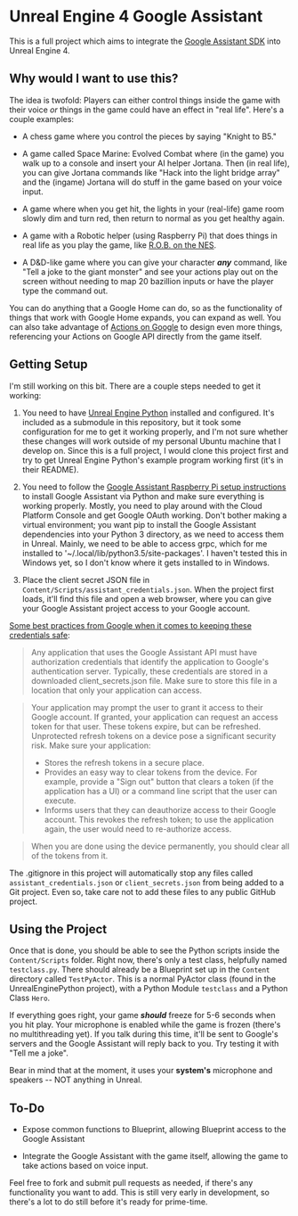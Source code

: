 # Unreal Engine 4 Google Assistant

This is a full project which aims to integrate the [Google Assistant SDK](https://developers.google.com/assistant/sdk/) into Unreal Engine 4.

## Why would I want to use this?

The idea is twofold: Players can either control things inside the game with their voice *or* things in the game could have an effect in "real life". Here's a couple examples:

* A chess game where you control the pieces by saying "Knight to B5."

* A game called Space Marine: Evolved Combat where (in the game) you walk up to a console and insert your AI helper Jortana. Then (in real life), you can give Jortana commands like "Hack into the light bridge array" and the (ingame) Jortana will do stuff in the game based on your voice input.

* A game where when you get hit, the lights in your (real-life) game room slowly dim and turn red, then return to normal as you get healthy again.

* A game with a Robotic helper (using Raspberry Pi) that does things in real life as you play the game, like [R.O.B. on the NES](https://www.youtube.com/watch?v=ocrTkuPMmvI).

* A D&D-like game where you can give your character ***any*** command, like "Tell a joke to the giant monster" and see your actions play out on the screen without needing to map 20 bazillion inputs or have the player type the command out.

You can do anything that a Google Home can do, so as the functionality of things that work with Google Home expands, you can expand as well. You can also take advantage of [Actions on Google](https://docs.api.ai/docs/actions-on-google-integration) to design even more things, referencing your Actions on Google API directly from the game itself.

## Getting Setup

I'm still working on this bit. There are a couple steps needed to get it working:

1. You need to have [Unreal Engine Python](https://github.com/20tab/UnrealEnginePython) installed and configured. It's included as a submodule in this repository, but it took some configuration for me to get it working properly, and I'm not sure whether these changes will work outside of my personal Ubuntu machine that I develop on. Since this is a full project, I would clone this project first and try to get Unreal Engine Python's example program working first (it's in their README).

2. You need to follow the [Google Assistant Raspberry Pi setup instructions](https://developers.google.com/assistant/sdk/prototype/getting-started-pi-python/config-dev-project-and-account) to install Google Assistant via Python and make sure everything is working properly. Mostly, you need to play around with the Cloud Platform Console and get Google OAuth working. Don't bother making a virtual environment; you want pip to install the Google Assistant dependencies into your Python 3 directory, as we need to access them in Unreal. Mainly, we need to be able to access grpc, which for me installed to '~/.local/lib/python3.5/site-packages'. I haven't tested this in Windows yet, so I don't know where it gets installed to in Windows.

3. Place the client secret JSON file in `Content/Scripts/assistant_credentials.json`. When the project first loads, it'll find this file and open a web browser, where you can give your Google Assistant project access to your Google account.

[Some best practices from Google when it comes to keeping these credentials safe](https://developers.google.com/assistant/sdk/best-practices/privacy-and-security):

> Any application that uses the Google Assistant API must have authorization credentials that identify the application to Google's authentication server. Typically, these credentials are stored in a downloaded client_secrets.json file. Make sure to store this file in a location that only your application can access.

> Your application may prompt the user to grant it access to their Google account. If granted, your application can request an access token for that user. These tokens expire, but can be refreshed.
> Unprotected refresh tokens on a device pose a significant security risk. Make sure your application:
> * Stores the refresh tokens in a secure place.
> * Provides an easy way to clear tokens from the device. For example, provide a "Sign out" button that clears a token (if the application has a UI) or a command line script that the user can execute.
> * Informs users that they can deauthorize access to their Google account. This revokes the refresh token; to use the application again, the user would need to re-authorize access.

> When you are done using the device permanently, you should clear all of the tokens from it.

The .gitignore in this project will automatically stop any files called `assistant_credentials.json` or `client_secrets.json` from being added to a Git project. Even so, take care not to add these files to any public GitHub project.

## Using the Project

Once that is done, you should be able to see the Python scripts inside the `Content/Scripts` folder. Right now, there's only a test class, helpfully named `testclass.py`. There should already be a Blueprint set up in the `Content` directory called `TestPyActor`. This is a normal PyActor class (found in the UnrealEnginePython project), with a Python Module `testclass` and a Python Class `Hero`.

If everything goes right, your game ***should*** freeze for 5-6 seconds when you hit play. Your microphone is enabled while the game is frozen (there's no multithreading yet). If you talk during this time, it'll be sent to Google's servers and the Google Assistant will reply back to you. Try testing it with "Tell me a joke".

Bear in mind that at the moment, it uses your **system's** microphone and speakers -- NOT anything in Unreal.

## To-Do

* Expose common functions to Blueprint, allowing Blueprint access to the Google Assistant

* Integrate the Google Assistant with the game itself, allowing the game to take actions based on voice input.

Feel free to fork and submit pull requests as needed, if there's any functionality you want to add. This is still very early in development, so there's a lot to do still before it's ready for prime-time.
